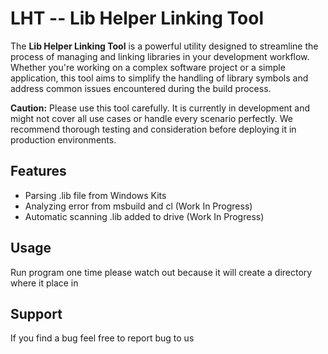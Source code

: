 # LHT -- Lib Helper Linking Tool

The **Lib Helper Linking Tool** is a powerful utility designed to streamline the process of managing and linking libraries in your development workflow. Whether you're working on a complex software project or a simple application, this tool aims to simplify the handling of library symbols and address common issues encountered during the build process.

**Caution:** Please use this tool carefully. It is currently in development and might not cover all use cases or handle every scenario perfectly. We recommend thorough testing and consideration before deploying it in production environments.

## Features

- Parsing .lib file from Windows Kits
- Analyzing error from msbuild and cl (Work In Progress)
- Automatic scanning .lib added to drive (Work In Progress)

## Usage

Run program one time please watch out because it will create a directory where it place in 

## Support

If you find a bug feel free to report bug to us
